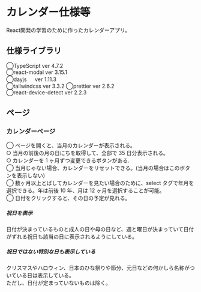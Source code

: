 # カレンダー仕様等
React開発の学習のために作ったカレンダーアプリ。

## 仕様ライブラリ

◯TypeScript ver 4.7.2  
◯react-modal ver 3.15.1  
◯dayjs 　 ver 1.11.3  
◯tailwindcss ver 3.3.2
◯prettier ver 2.6.2  
◯react-device-detect ver 2.2.3

## ページ

### カレンダーページ

◯ ページを開くと、当月のカレンダーが表示される。  
○ 当月の前後の月の日にちを取得して、全部で 35 日分表示される。  
○ カレンダーを 1 ヶ月ずつ変更できるボタンがある.  
◯ 当月じゃない場合、カレンダーをリセットできる。(当月の場合はこのボタンを表示しない)  
◯ 数ヶ月以上とばしてカレンダーを見たい場合のために、select タグで年月を選択できる。年は前後 10 年、月は 12 ヶ月を選択することが可能。  
◯ 日付をクリックすると、その日の予定が見れる。

##### 祝日を表示

日付が決まっているものと成人の日や母の日など、週と曜日が決まっていて日付がずれる祝日も該当の日に表示されるようにしている。

##### 祝日ではない特別な日も表示している

クリスマスやハロウィン、日本のひな祭りや節分、元日などの何かしら名称がついている日は表示している。  
ただし、日付が定まっていないものは除く。
